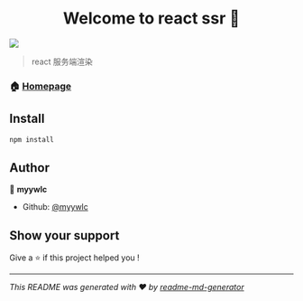 <h1 align="center">Welcome to react ssr 👋</h1>
<p>
  <img src="https://img.shields.io/badge/version-1.0.0-blue.svg?cacheSeconds=2592000" />
</p>

> react 服务端渲染

### 🏠 [Homepage](myywlc)

## Install

```sh
npm install
```

## Author

👤 **myywlc**

* Github: [@myywlc](https://github.com/myywlc)

## Show your support

Give a ⭐️ if this project helped you !

***
_This README was generated with ❤️ by [readme-md-generator](https://github.com/kefranabg/readme-md-generator)_